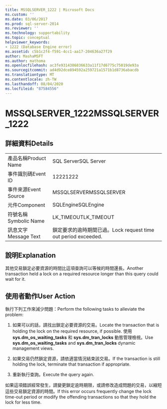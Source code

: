 ```yaml
---
title: MSSQLSERVER_1222 | Microsoft Docs
ms.custom: ''
ms.date: 03/06/2017
ms.prod: sql-server-2014
ms.reviewer: ''
ms.technology: supportability
ms.topic: conceptual
helpviewer_keywords:
- 1222 (Database Engine error)
ms.assetid: c5b1c2f4-f591-4cc1-aa17-204636a27f29
author: MashaMSFT
ms.author: mathoma
ms.openlocfilehash: ac3fe9314386836633a11f17d6775c75019de93a
ms.sourcegitcommit: ad4d92dce894592a259721a1571b1d8736abacdb
ms.translationtype: MT
ms.contentlocale: zh-TW
ms.lasthandoff: 08/04/2020
ms.locfileid: "87584556"
---
```

# <a name="mssqlserver_1222"></a><span data-ttu-id="06200-102">MSSQLSERVER_1222</span><span class="sxs-lookup"><span data-stu-id="06200-102">MSSQLSERVER_1222</span></span>
    
## <a name="details"></a><span data-ttu-id="06200-103">詳細資料</span><span class="sxs-lookup"><span data-stu-id="06200-103">Details</span></span>  
  
|||  
|-|-|  
|<span data-ttu-id="06200-104">產品名稱</span><span class="sxs-lookup"><span data-stu-id="06200-104">Product Name</span></span>|<span data-ttu-id="06200-105">SQL Server</span><span class="sxs-lookup"><span data-stu-id="06200-105">SQL Server</span></span>|  
|<span data-ttu-id="06200-106">事件識別碼</span><span class="sxs-lookup"><span data-stu-id="06200-106">Event ID</span></span>|<span data-ttu-id="06200-107">1222</span><span class="sxs-lookup"><span data-stu-id="06200-107">1222</span></span>|  
|<span data-ttu-id="06200-108">事件來源</span><span class="sxs-lookup"><span data-stu-id="06200-108">Event Source</span></span>|<span data-ttu-id="06200-109">MSSQLSERVER</span><span class="sxs-lookup"><span data-stu-id="06200-109">MSSQLSERVER</span></span>|  
|<span data-ttu-id="06200-110">元件</span><span class="sxs-lookup"><span data-stu-id="06200-110">Component</span></span>|<span data-ttu-id="06200-111">SQLEngine</span><span class="sxs-lookup"><span data-stu-id="06200-111">SQLEngine</span></span>|  
|<span data-ttu-id="06200-112">符號名稱</span><span class="sxs-lookup"><span data-stu-id="06200-112">Symbolic Name</span></span>|<span data-ttu-id="06200-113">LK_TIMEOUT</span><span class="sxs-lookup"><span data-stu-id="06200-113">LK_TIMEOUT</span></span>|  
|<span data-ttu-id="06200-114">訊息文字</span><span class="sxs-lookup"><span data-stu-id="06200-114">Message Text</span></span>|<span data-ttu-id="06200-115">鎖定要求的逾時期間已過。</span><span class="sxs-lookup"><span data-stu-id="06200-115">Lock request time out period exceeded.</span></span>|  
  
## <a name="explanation"></a><span data-ttu-id="06200-116">說明</span><span class="sxs-lookup"><span data-stu-id="06200-116">Explanation</span></span>  
 <span data-ttu-id="06200-117">其他交易鎖定必要資源的時間比這項查詢可以等候的時間還長。</span><span class="sxs-lookup"><span data-stu-id="06200-117">Another transaction held a lock on a required resource longer than this query could wait for it.</span></span>  
  
## <a name="user-action"></a><span data-ttu-id="06200-118">使用者動作</span><span class="sxs-lookup"><span data-stu-id="06200-118">User Action</span></span>  
 <span data-ttu-id="06200-119">執行下列工作來減少問題：</span><span class="sxs-lookup"><span data-stu-id="06200-119">Perform the following tasks to alleviate the problem:</span></span>  
  
1.  <span data-ttu-id="06200-120">如果可以的話，請找出鎖定必要資源的交易。</span><span class="sxs-lookup"><span data-stu-id="06200-120">Locate the transaction that is holding the lock on the required resource, if possible.</span></span> <span data-ttu-id="06200-121">使用 **sys.dm_os_waiting_tasks** 和 **sys.dm_tran_locks** 動態管理檢視。</span><span class="sxs-lookup"><span data-stu-id="06200-121">Use **sys.dm_os_waiting_tasks** and **sys.dm_tran_locks** dynamic management views.</span></span>  
  
2.  <span data-ttu-id="06200-122">如果交易仍然鎖定資源，請依適當情況結束該交易。</span><span class="sxs-lookup"><span data-stu-id="06200-122">If the transaction is still holding the lock, terminate that transaction if appropriate.</span></span>  
  
3.  <span data-ttu-id="06200-123">重新執行查詢。</span><span class="sxs-lookup"><span data-stu-id="06200-123">Execute the query again.</span></span>  
  
 <span data-ttu-id="06200-124">如果這項錯誤經常發生，請變更鎖定逾時期限，或請修改造成問題的交易，以縮短這些交易鎖定資源的時間。</span><span class="sxs-lookup"><span data-stu-id="06200-124">If this error occurs frequently change the lock time-out period or modify the offending transactions so that they hold the lock for less time.</span></span>  
  
  
